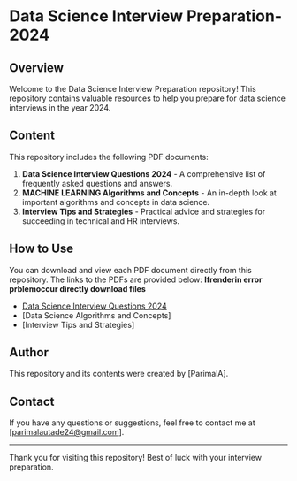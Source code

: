 
# Data Science Interview Preparation-2024

## Overview
Welcome to the Data Science Interview Preparation repository! This repository contains valuable resources to help you prepare for data science interviews in the year 2024.

## Content
This repository includes the following PDF documents:
1. **Data Science Interview Questions 2024** - A comprehensive list of frequently asked questions and answers.
2. **MACHINE LEARNING Algorithms and Concepts** - An in-depth look at important algorithms and concepts in data science.
3. **Interview Tips and Strategies** - Practical advice and strategies for succeeding in technical and HR interviews.

## How to Use
You can download and view each PDF document directly from this repository. The links to the PDFs are provided below:
**Ifrenderin error prblemoccur directly download files**

- [Data Science Interview Questions 2024](https://github.com/ParimalA24-DS/DATASCIENTISTMLINTERVIEWPREP24/blob/main/%23DAY%201%20ML_INTERVIEW%20PREP.pdf)
- [Data Science Algorithms and Concepts]
- [Interview Tips and Strategies]

## Author
This repository and its contents were created by [ParimalA].



## Contact
If you have any questions or suggestions, feel free to contact me at [parimalautade24@gmail.com].

---

Thank you for visiting this repository! Best of luck with your interview preparation.


